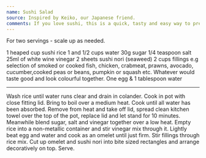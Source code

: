 ```yaml
---
name: Sushi Salad
source: Inspired by Keiko, our Japanese friend.
comments: If you love sushi, this is a quick, tasty and easy way to prepare it.
---
```


For two servings - scale up as needed.

1 heaped cup sushi rice
1 and 1/2 cups water
30g sugar
1/4 teaspoon salt
25ml of white wine vinegar
2 sheets sushi nori (seaweed)
2 cups fillings e.g selection of smoked or cooked fish, chicken, crabmeat, prawns, avocado, cucumber,cooked peas or beans, pumpkin or squash etc.  Whatever would taste good  and look colourful together.
One egg & 1 tablespoon water

---

Wash rice until water runs clear and drain in colander. Cook in pot with close fitting lid. Bring to boil over a medium heat.  Cook until all water has been absorbed.
Remove from heat and take off lid, spread clean kitchen towel over the top of the pot, replace lid and let stand for 10 minutes.
Meanwhile blend sugar, salt and vinegar together over a low heat.  Empty rice into a non-metallic container and stir vinegar mix through it.
Lightly beat egg and water and cook as an omelet until just firm.
Stir fillings through rice mix. Cut up omelet and sushi nori into bite sized rectangles and arrange decoratively on top.
Serve.

